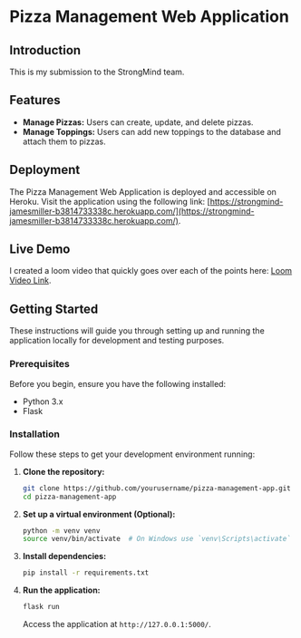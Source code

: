 # Pizza Management Web Application

## Introduction

This is my submission to the StrongMind team.

## Features

- **Manage Pizzas:** Users can create, update, and delete pizzas.
- **Manage Toppings:** Users can add new toppings to the database and attach them to pizzas.

## Deployment

The Pizza Management Web Application is deployed and accessible on Heroku. Visit the application using the following link: [https://strongmind-jamesmiller-b3814733338c.herokuapp.com/](https://strongmind-jamesmiller-b3814733338c.herokuapp.com/).

## Live Demo

I created a loom video that quickly goes over each of the points here: [Loom Video Link](https://www.loom.com/share/950154332aca4250acea16b3a2428b80).

## Getting Started

These instructions will guide you through setting up and running the application locally for development and testing purposes.

### Prerequisites

Before you begin, ensure you have the following installed:

- Python 3.x
- Flask

### Installation

Follow these steps to get your development environment running:

1. **Clone the repository:**

   ```bash
   git clone https://github.com/yourusername/pizza-management-app.git
   cd pizza-management-app
   ```

2. **Set up a virtual environment (Optional):**

   ```bash
   python -m venv venv
   source venv/bin/activate  # On Windows use `venv\Scripts\activate`
   ```

3. **Install dependencies:**

   ```bash
   pip install -r requirements.txt
   ```

4. **Run the application:**

   ```bash
   flask run
   ```

   Access the application at `http://127.0.0.1:5000/`.

